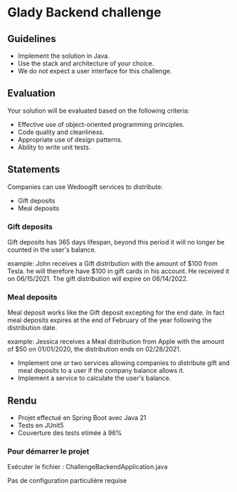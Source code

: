 # Glady Backend challenge
## Guidelines
* Implement the solution in Java.
* Use the stack and architecture of your choice.
* We do not expect a user interface for this challenge.

## Evaluation
Your solution will be evaluated based on the following criteria:
* Effective use of object-oriented programming principles.
* Code quality and cleanliness.
* Appropriate use of design patterns.
* Ability to write unit tests.

## Statements
Companies can use Wedoogift services to distribute:
- Gift deposits
- Meal deposits

### Gift deposits
Gift deposits has 365 days lifespan, beyond this period it will no longer be counted in the user's balance.

example:
John receives a Gift distribution with the amount of \$100 from Tesla. he will therefore have $100 in gift cards in his account.
He received it on 06/15/2021. The gift distribution will expire on 06/14/2022.

### Meal deposits
Meal deposit works like the Gift deposit excepting for the end date. In fact meal deposits expires at the end of February of the year following the distribution date.

example:
Jessica receives a Meal distribution from Apple with the amount of $50 on 01/01/2020, the distribution ends on 02/28/2021.

* Implement one or two services allowing companies to distribute gift and meal deposits to a user if the company balance allows it.
* Implement a service to calculate the user's balance.

## Rendu
* Projet effectué en Spring Boot avec Java 21
* Tests en JUnit5
* Couverture des tests etimée à 96%

### Pour démarrer le projet
Exécuter le fichier : ChallengeBackendApplication.java

Pas de configuration particulière requise
